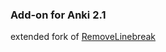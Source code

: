 ### Add-on for Anki 2.1 

extended fork of [RemoveLinebreak](https://ankiweb.net/shared/info/1290231794)
